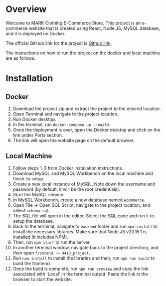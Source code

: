 # Overview
Welcome to MARK Clothing E-Commerce Store. This project is an e-commerce website that is created using React, Node.JS, MySQL database, and it is deployed on Docker. 

The official GitHub link for the project is [Github link](https://github.com/RamenAAA/4413_project).

The instructions on how to run the project on the docker and local machine are as follows.

# Installation
## Docker
1. Download the project zip and extract the project to the desired location.
2. Open Terminal and navigate to the project location.
3. Run Docker desktop.
4. In the terminal, run `docker-compose up --build`.
5. Once the deployment is over, open the Docker desktop and click on the link under Ports section.
6. The link will open the website page on the default browser.

## Local Machine
1. Follow steps 1-3 from Docker installation instructions.
2. Download MySQL and MySQL Workbench on the local machine and finish its setup. 
3. Create a new local instance of MySQL. Note down the username and password (by default, it will be the root credentials).
4. Start the MySQL service.
5. In MySQL Workbench, create a new database named `ecommerce`.
6. Open File -> Open SQL Script, navigate to the project location, and select `schema.sql`.
7. The SQL file will open in the editor. Select the SQL code and run it to setup the database.
8. Back to the terminal, navigate to `backend` folder and run `npm install` to install the necessary libraries. Make sure that Node.JS v20.15.1 is installed (it includes NPM).
9. Then, run `npm start` to run the server.
9. In another terminal window, navigate back to the project directory, and then open `frontend -> 4413_project`.
10. Run `npm install` to install the libraries and then, run `npm run build` to build the frontend.
11. Once the build is complete, run `npm run preview` and copy the link associated with 'Local' in the terminal output. Paste the link in the browser to start the website.

